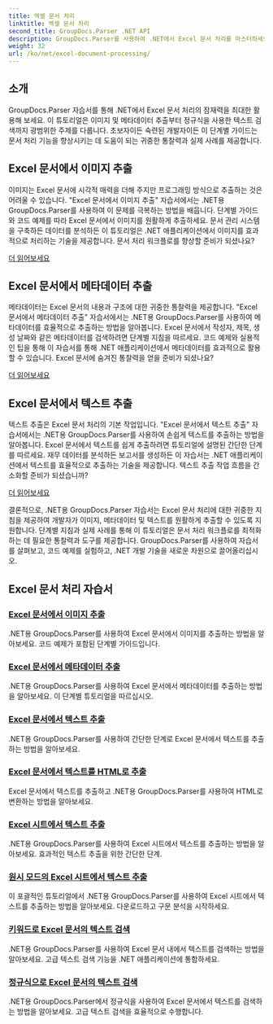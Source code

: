 ```yaml
---
title: 엑셀 문서 처리
linktitle: 엑셀 문서 처리
second_title: GroupDocs.Parser .NET API
description: GroupDocs.Parser를 사용하여 .NET에서 Excel 문서 처리를 마스터하세요. 단계별 가이드를 통해 이미지, 메타데이터, 텍스트를 효율적으로 추출하는 방법을 알아보세요.
weight: 32
url: /ko/net/excel-document-processing/
---
```

## 소개

GroupDocs.Parser 자습서를 통해 .NET에서 Excel 문서 처리의 잠재력을 최대한 활용해 보세요. 이 튜토리얼은 이미지 및 메타데이터 추출부터 정규식을 사용한 텍스트 검색까지 광범위한 주제를 다룹니다. 초보자이든 숙련된 개발자이든 이 단계별 가이드는 문서 처리 기능을 향상시키는 데 도움이 되는 귀중한 통찰력과 실제 사례를 제공합니다.

## Excel 문서에서 이미지 추출

이미지는 Excel 문서에 시각적 매력을 더해 주지만 프로그래밍 방식으로 추출하는 것은 어려울 수 있습니다. "Excel 문서에서 이미지 추출" 자습서에서는 .NET용 GroupDocs.Parser를 사용하여 이 문제를 극복하는 방법을 배웁니다. 단계별 가이드와 코드 예제를 따라 Excel 문서에서 이미지를 원활하게 추출하세요. 문서 관리 시스템을 구축하든 데이터를 분석하든 이 튜토리얼은 .NET 애플리케이션에서 이미지를 효과적으로 처리하는 기술을 제공합니다. 문서 처리 워크플로를 향상할 준비가 되셨나요?

[더 읽어보세요](./extract-images-from-excel-document/)

## Excel 문서에서 메타데이터 추출

메타데이터는 Excel 문서의 내용과 구조에 대한 귀중한 통찰력을 제공합니다. "Excel 문서에서 메타데이터 추출" 자습서에서는 .NET용 GroupDocs.Parser를 사용하여 메타데이터를 효율적으로 추출하는 방법을 알아봅니다. Excel 문서에서 작성자, 제목, 생성 날짜와 같은 메타데이터를 검색하려면 단계별 지침을 따르세요. 코드 예제와 실용적인 팁을 통해 이 자습서를 통해 .NET 애플리케이션에서 메타데이터를 효과적으로 활용할 수 있습니다. Excel 문서에 숨겨진 통찰력을 얻을 준비가 되셨나요?

[더 읽어보세요](./extract-metadata-from-excel-document/)

## Excel 문서에서 텍스트 추출

텍스트 추출은 Excel 문서 처리의 기본 작업입니다. "Excel 문서에서 텍스트 추출" 자습서에서는 .NET용 GroupDocs.Parser를 사용하여 손쉽게 텍스트를 추출하는 방법을 알아봅니다. Excel 문서에서 텍스트를 쉽게 추출하려면 튜토리얼에 설명된 간단한 단계를 따르세요. 재무 데이터를 분석하든 보고서를 생성하든 이 자습서는 .NET 애플리케이션에서 텍스트를 효율적으로 추출하는 기술을 제공합니다. 텍스트 추출 작업 흐름을 간소화할 준비가 되셨습니까?

[더 읽어보세요](./extract-text-from-excel-document/)

결론적으로, .NET용 GroupDocs.Parser 자습서는 Excel 문서 처리에 대한 귀중한 지침을 제공하여 개발자가 이미지, 메타데이터 및 텍스트를 원활하게 추출할 수 있도록 지원합니다. 단계별 지침과 실제 사례를 통해 이 튜토리얼은 문서 처리 워크플로를 최적화하는 데 필요한 통찰력과 도구를 제공합니다. GroupDocs.Parser를 사용하여 자습서를 살펴보고, 코드 예제를 실험하고, .NET 개발 기술을 새로운 차원으로 끌어올리십시오.
## Excel 문서 처리 자습서
### [Excel 문서에서 이미지 추출](./extract-images-from-excel-document/)
.NET용 GroupDocs.Parser를 사용하여 Excel 문서에서 이미지를 추출하는 방법을 알아보세요. 코드 예제가 포함된 단계별 가이드입니다.
### [Excel 문서에서 메타데이터 추출](./extract-metadata-from-excel-document/)
.NET용 GroupDocs.Parser를 사용하여 Excel 문서에서 메타데이터를 추출하는 방법을 알아보세요. 이 단계별 튜토리얼을 따르십시오.
### [Excel 문서에서 텍스트 추출](./extract-text-from-excel-document/)
.NET용 GroupDocs.Parser를 사용하여 간단한 단계로 Excel 문서에서 텍스트를 추출하는 방법을 알아보세요.
### [Excel 문서에서 텍스트를 HTML로 추출](./extract-text-from-excel-document-as-html/)
Excel 문서에서 텍스트를 추출하고 .NET용 GroupDocs.Parser를 사용하여 HTML로 변환하는 방법을 알아보세요.
### [Excel 시트에서 텍스트 추출](./extract-text-from-excel-sheet/)
.NET용 GroupDocs.Parser를 사용하여 Excel 시트에서 텍스트를 추출하는 방법을 알아보세요. 효과적인 텍스트 추출을 위한 간단한 단계.
### [원시 모드의 Excel 시트에서 텍스트 추출](./extract-text-from-excel-sheet-in-raw-mode/)
이 포괄적인 튜토리얼에서 .NET용 GroupDocs.Parser를 사용하여 Excel 시트에서 텍스트를 추출하는 방법을 알아보세요. 다운로드하고 구문 분석을 시작하세요.
### [키워드로 Excel 문서의 텍스트 검색](./search-text-in-excel-document-by-keyword/)
.NET용 GroupDocs.Parser를 사용하여 Excel 문서 내에서 텍스트를 검색하는 방법을 알아보세요. 고급 텍스트 검색 기능을 .NET 애플리케이션에 통합하세요.
### [정규식으로 Excel 문서의 텍스트 검색](./search-text-in-excel-document-by-regular-expression/)
.NET용 GroupDocs.Parser에서 정규식을 사용하여 Excel 문서에서 텍스트를 검색하는 방법을 알아보세요. 고급 텍스트 검색을 효율적으로 수행합니다.
